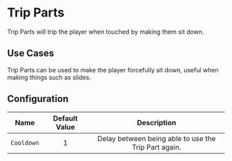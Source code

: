 # Trip Parts

Trip Parts will trip the player when touched by making them sit down.

## Use Cases

Trip Parts can be used to make the player forcefully sit down, useful when making things such as slides.

## Configuration

| Name | Default Value | Description
|:-----:|:-----:|:-----:
| `Cooldown` | 1 | Delay between being able to use the Trip Part again.